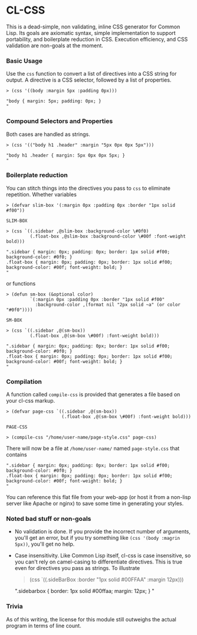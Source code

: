 CL-CSS
======

This is a dead-simple, non validating, inline CSS generator for Common Lisp. Its goals are axiomatic syntax, simple implementation to support portability, and boilerplate reduction in CSS. Execution efficiency, and CSS validation are non-goals at the moment.

### Basic Usage

Use the `css` function to convert a list of directives into a CSS string for output. A directive is a CSS selector, followed by a list of properties.

	> (css '((body :margin 5px :padding 0px)))
	
	"body { margin: 5px; padding: 0px; }
	"

### Compound Selectors and Properties

Both cases are handled as strings.

	> (css '(("body h1 .header" :margin "5px 0px 0px 5px")))

	"body h1 .header { margin: 5px 0px 0px 5px; }
	"

### Boilerplate reduction

You can stitch things into the directives you pass to `css` to eliminate repetition. Whether variables

	> (defvar slim-box '(:margin 0px :padding 0px :border "1px solid #f00"))

	SLIM-BOX

	> (css `((.sidebar ,@slim-box :background-color \#0f0)
	         (.float-box ,@slim-box :background-color \#00f :font-weight bold)))

	".sidebar { margin: 0px; padding: 0px; border: 1px solid #f00; background-color: #0f0; }
	.float-box { margin: 0px; padding: 0px; border: 1px solid #f00; background-color: #00f; font-weight: bold; }
	"
or functions

	> (defun sm-box (&optional color) 
	         `(:margin 0px :padding 0px :border "1px solid #f00" 
	           :background-color ,(format nil "2px solid ~a" (or color "#0f0"))))
	
	SM-BOX
	
	> (css `((.sidebar ,@(sm-box))
	         (.float-box ,@(sm-box \#00f) :font-weight bold)))
		 
	".sidebar { margin: 0px; padding: 0px; border: 1px solid #f00; background-color: #0f0; }
	.float-box { margin: 0px; padding: 0px; border: 1px solid #f00; background-color: #00f; font-weight: bold; }
	"

### Compilation

A function called `compile-css` is provided that generates a file based on your cl-css markup.

	> (defvar page-css `((.sidebar ,@(sm-box))
	                     (.float-box ,@(sm-box \#00f) :font-weight bold)))
	
	PAGE-CSS
	
	> (compile-css "/home/user-name/page-style.css" page-css)
	
There will now be a file at `/home/user-name/` named `page-style.css` that contains

	".sidebar { margin: 0px; padding: 0px; border: 1px solid #f00; background-color: #0f0; }
	.float-box { margin: 0px; padding: 0px; border: 1px solid #f00; background-color: #00f; font-weight: bold; }
	"
You can reference this flat file from your web-app (or host it from a non-lisp server like Apache or nginx) to save some time in generating your styles.
	

### Noted bad stuff or non-goals

+ No validation is done. If you provide the incorrect number of arguments, you'll get an error, but if you try something like `(css '(body :magrin 5px))`, you'll get no help.
+ Case insensitivity. Like Common Lisp itself, cl-css is case insensitive, so you can't rely on camel-casing to differentiate directives. This is true even for directives you pass as strings. To illustrate

	> (css `((.sideBarBox :border "1px solid #00FFAA" :margin 12px)))
	
	".sidebarbox { border: 1px solid #00ffaa; margin: 12px; }
	"

### Trivia

As of this writing, the license for this module still outweighs the actual program in terms of line count.
